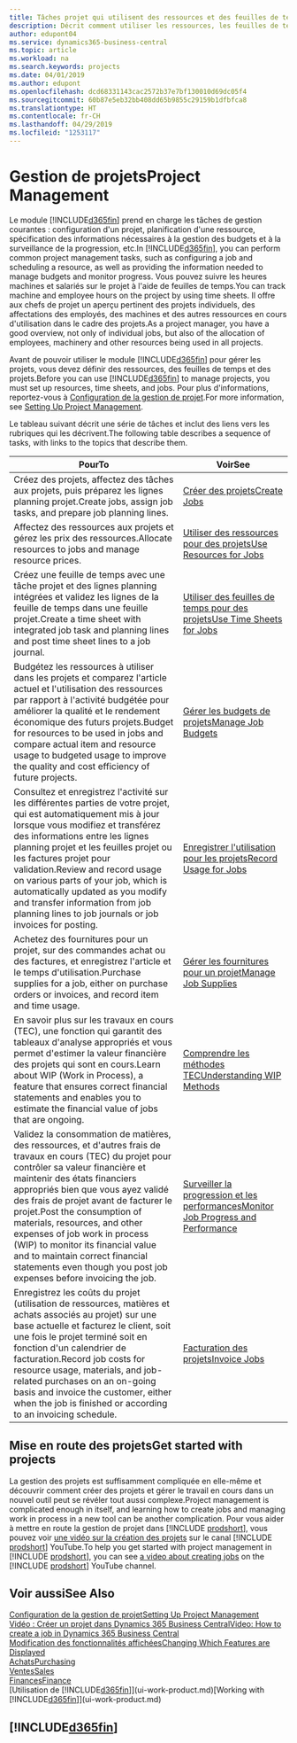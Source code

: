 ```yaml
---
title: Tâches projet qui utilisent des ressources et des feuilles de temps | Microsoft Docs
description: Décrit comment utiliser les ressources, les feuilles de temps et les projets pour la gestion des projets.
author: edupont04
ms.service: dynamics365-business-central
ms.topic: article
ms.workload: na
ms.search.keywords: projects
ms.date: 04/01/2019
ms.author: edupont
ms.openlocfilehash: dcd68331143cac2572b37e7bf130010d69dc05f4
ms.sourcegitcommit: 60b87e5eb32bb408dd65b9855c29159b1dfbfca8
ms.translationtype: HT
ms.contentlocale: fr-CH
ms.lasthandoff: 04/29/2019
ms.locfileid: "1253117"
---
```

# <a name="project-management"></a><span data-ttu-id="ee0da-103">Gestion de projets</span><span class="sxs-lookup"><span data-stu-id="ee0da-103">Project Management</span></span>
<span data-ttu-id="ee0da-104">Le module [!INCLUDE[d365fin](includes/d365fin_md.md)] prend en charge les tâches de gestion courantes : configuration d'un projet, planification d'une ressource, spécification des informations nécessaires à la gestion des budgets et à la surveillance de la progression, etc.</span><span class="sxs-lookup"><span data-stu-id="ee0da-104">In [!INCLUDE[d365fin](includes/d365fin_md.md)], you can perform common project management tasks, such as configuring a job and scheduling a resource, as well as providing the information needed to manage budgets and monitor progress.</span></span> <span data-ttu-id="ee0da-105">Vous pouvez suivre les heures machines et salariés sur le projet à l'aide de feuilles de temps.</span><span class="sxs-lookup"><span data-stu-id="ee0da-105">You can track machine and employee hours on the project by using time sheets.</span></span> <span data-ttu-id="ee0da-106">Il offre aux chefs de projet un aperçu pertinent des projets individuels, des affectations des employés, des machines et des autres ressources en cours d'utilisation dans le cadre des projets.</span><span class="sxs-lookup"><span data-stu-id="ee0da-106">As a project manager, you have a good overview, not only of individual jobs, but also of the allocation of employees, machinery and other resources being used in all projects.</span></span>

<span data-ttu-id="ee0da-107">Avant de pouvoir utiliser le module [!INCLUDE[d365fin](includes/d365fin_md.md)] pour gérer les projets, vous devez définir des ressources, des feuilles de temps et des projets.</span><span class="sxs-lookup"><span data-stu-id="ee0da-107">Before you can use [!INCLUDE[d365fin](includes/d365fin_md.md)] to manage projects, you must set up resources, time sheets, and jobs.</span></span> <span data-ttu-id="ee0da-108">Pour plus d'informations, reportez-vous à [Configuration de la gestion de projet](projects-setup-projects.md).</span><span class="sxs-lookup"><span data-stu-id="ee0da-108">For more information, see [Setting Up Project Management](projects-setup-projects.md).</span></span>  

<span data-ttu-id="ee0da-109">Le tableau suivant décrit une série de tâches et inclut des liens vers les rubriques qui les décrivent.</span><span class="sxs-lookup"><span data-stu-id="ee0da-109">The following table describes a sequence of tasks, with links to the topics that describe them.</span></span>

| <span data-ttu-id="ee0da-110">Pour</span><span class="sxs-lookup"><span data-stu-id="ee0da-110">To</span></span> | <span data-ttu-id="ee0da-111">Voir</span><span class="sxs-lookup"><span data-stu-id="ee0da-111">See</span></span> |
| --- | --- |
| <span data-ttu-id="ee0da-112">Créez des projets, affectez des tâches aux projets, puis préparez les lignes planning projet.</span><span class="sxs-lookup"><span data-stu-id="ee0da-112">Create jobs, assign job tasks, and prepare job planning lines.</span></span> |[<span data-ttu-id="ee0da-113">Créer des projets</span><span class="sxs-lookup"><span data-stu-id="ee0da-113">Create Jobs</span></span>](projects-how-create-jobs.md) |
| <span data-ttu-id="ee0da-114">Affectez des ressources aux projets et gérez les prix des ressources.</span><span class="sxs-lookup"><span data-stu-id="ee0da-114">Allocate resources to jobs and manage resource prices.</span></span> |[<span data-ttu-id="ee0da-115">Utiliser des ressources pour des projets</span><span class="sxs-lookup"><span data-stu-id="ee0da-115">Use Resources for Jobs</span></span>](projects-how-use-resources.md) |
| <span data-ttu-id="ee0da-116">Créez une feuille de temps avec une tâche projet et des lignes planning intégrées et validez les lignes de la feuille de temps dans une feuille projet.</span><span class="sxs-lookup"><span data-stu-id="ee0da-116">Create a time sheet with integrated job task and planning lines and post time sheet lines to a job journal.</span></span> |[<span data-ttu-id="ee0da-117">Utiliser des feuilles de temps pour des projets</span><span class="sxs-lookup"><span data-stu-id="ee0da-117">Use Time Sheets for Jobs</span></span>](projects-how-use-time-sheets.md) |
| <span data-ttu-id="ee0da-118">Budgétez les ressources à utiliser dans les projets et comparez l'article actuel et l'utilisation des ressources par rapport à l'activité budgétée pour améliorer la qualité et le rendement économique des futurs projets.</span><span class="sxs-lookup"><span data-stu-id="ee0da-118">Budget for resources to be used in jobs and compare actual item and resource usage to budgeted usage to improve the quality and cost efficiency of future projects.</span></span> |[<span data-ttu-id="ee0da-119">Gérer les budgets de projets</span><span class="sxs-lookup"><span data-stu-id="ee0da-119">Manage Job Budgets</span></span>](projects-how-manage-budgets.md) |
| <span data-ttu-id="ee0da-120">Consultez et enregistrez l'activité sur les différentes parties de votre projet, qui est automatiquement mis à jour lorsque vous modifiez et transférez des informations entre les lignes planning projet et les feuilles projet ou les factures projet pour validation.</span><span class="sxs-lookup"><span data-stu-id="ee0da-120">Review and record usage on various parts of your job, which is automatically updated as you modify and transfer information from job planning lines to job journals or job invoices for posting.</span></span> |[<span data-ttu-id="ee0da-121">Enregistrer l'utilisation pour les projets</span><span class="sxs-lookup"><span data-stu-id="ee0da-121">Record Usage for Jobs</span></span>](projects-how-record-job-usage.md) |
| <span data-ttu-id="ee0da-122">Achetez des fournitures pour un projet, sur des commandes achat ou des factures, et enregistrez l'article et le temps d'utilisation.</span><span class="sxs-lookup"><span data-stu-id="ee0da-122">Purchase supplies for a job, either on purchase orders or invoices, and record item and time usage.</span></span> |[<span data-ttu-id="ee0da-123">Gérer les fournitures pour un projet</span><span class="sxs-lookup"><span data-stu-id="ee0da-123">Manage Job Supplies</span></span>](projects-how-manage-project-supplies.md) |
| <span data-ttu-id="ee0da-124">En savoir plus sur les travaux en cours (TEC), une fonction qui garantit des tableaux d'analyse appropriés et vous permet d'estimer la valeur financière des projets qui sont en cours.</span><span class="sxs-lookup"><span data-stu-id="ee0da-124">Learn about WIP (Work in Process), a feature that ensures correct financial statements and enables you to estimate the financial value of jobs that are ongoing.</span></span> |[<span data-ttu-id="ee0da-125">Comprendre les méthodes TEC</span><span class="sxs-lookup"><span data-stu-id="ee0da-125">Understanding WIP Methods</span></span>](projects-understanding-wip.md) |
| <span data-ttu-id="ee0da-126">Validez la consommation de matières, des ressources, et d'autres frais de travaux en cours (TEC) du projet pour contrôler sa valeur financière et maintenir des états financiers appropriés bien que vous ayez validé des frais de projet avant de facturer le projet.</span><span class="sxs-lookup"><span data-stu-id="ee0da-126">Post the consumption of materials, resources, and other expenses of job work in process (WIP) to monitor its financial value and to maintain correct financial statements even though you post job expenses before invoicing the job.</span></span> |[<span data-ttu-id="ee0da-127">Surveiller la progression et les performances</span><span class="sxs-lookup"><span data-stu-id="ee0da-127">Monitor Job Progress and Performance</span></span>](projects-how-monitor-progress-performance.md) |
| <span data-ttu-id="ee0da-128">Enregistrez les coûts du projet (utilisation de ressources, matières et achats associés au projet) sur une base actuelle et facturez le client, soit une fois le projet terminé soit en fonction d'un calendrier de facturation.</span><span class="sxs-lookup"><span data-stu-id="ee0da-128">Record job costs for resource usage, materials, and job-related purchases on an on-going basis and invoice the customer, either when the job is finished or according to an invoicing schedule.</span></span> |[<span data-ttu-id="ee0da-129">Facturation des projets</span><span class="sxs-lookup"><span data-stu-id="ee0da-129">Invoice Jobs</span></span>](projects-how-invoice-jobs.md) |

## <a name="get-started-with-projects"></a><span data-ttu-id="ee0da-130">Mise en route des projets</span><span class="sxs-lookup"><span data-stu-id="ee0da-130">Get started with projects</span></span>

<span data-ttu-id="ee0da-131">La gestion des projets est suffisamment compliquée en elle-même et découvrir comment créer des projets et gérer le travail en cours dans un nouvel outil peut se révéler tout aussi complexe.</span><span class="sxs-lookup"><span data-stu-id="ee0da-131">Project management is complicated enough in itself, and learning how to create jobs and managing work in process in a new tool can be another complication.</span></span> <span data-ttu-id="ee0da-132">Pour vous aider à mettre en route la gestion de projet dans [!INCLUDE [prodshort](includes/prodshort.md)], vous pouvez voir [une vidéo sur la création des projets](https://www.youtube.com/watch?v=VqaPWr7BWmw) sur le canal [!INCLUDE [prodshort](includes/prodshort.md)] YouTube.</span><span class="sxs-lookup"><span data-stu-id="ee0da-132">To help you get started with project management in [!INCLUDE [prodshort](includes/prodshort.md)], you can see [a video about creating jobs](https://www.youtube.com/watch?v=VqaPWr7BWmw) on the [!INCLUDE [prodshort](includes/prodshort.md)] YouTube channel.</span></span>  

## <a name="see-also"></a><span data-ttu-id="ee0da-133">Voir aussi</span><span class="sxs-lookup"><span data-stu-id="ee0da-133">See Also</span></span>

[<span data-ttu-id="ee0da-134">Configuration de la gestion de projet</span><span class="sxs-lookup"><span data-stu-id="ee0da-134">Setting Up Project Management</span></span>](projects-setup-projects.md)  
[<span data-ttu-id="ee0da-135">Vidéo : Créer un projet dans Dynamics 365 Business Central</span><span class="sxs-lookup"><span data-stu-id="ee0da-135">Video: How to create a job in Dynamics 365 Business Central</span></span>](https://www.youtube.com/watch?v=VqaPWr7BWmw)  
[<span data-ttu-id="ee0da-136">Modification des fonctionnalités affichées</span><span class="sxs-lookup"><span data-stu-id="ee0da-136">Changing Which Features are Displayed</span></span>](ui-experiences.md)  
[<span data-ttu-id="ee0da-137">Achats</span><span class="sxs-lookup"><span data-stu-id="ee0da-137">Purchasing</span></span>](purchasing-manage-purchasing.md)  
[<span data-ttu-id="ee0da-138">Ventes</span><span class="sxs-lookup"><span data-stu-id="ee0da-138">Sales</span></span>](sales-manage-sales.md)  
[<span data-ttu-id="ee0da-139">Finances</span><span class="sxs-lookup"><span data-stu-id="ee0da-139">Finance</span></span>](finance.md)  
<span data-ttu-id="ee0da-140">[Utilisation de [!INCLUDE[d365fin](includes/d365fin_md.md)]](ui-work-product.md)</span><span class="sxs-lookup"><span data-stu-id="ee0da-140">[Working with [!INCLUDE[d365fin](includes/d365fin_md.md)]](ui-work-product.md)</span></span>  

## [!INCLUDE[d365fin](includes/free_trial_md.md)]  
